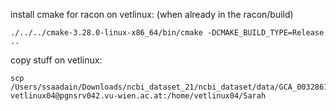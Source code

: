 install cmake for racon on vetlinux:
(when already in the racon/build)
```
./../../cmake-3.28.0-linux-x86_64/bin/cmake -DCMAKE_BUILD_TYPE=Release ..
```
copy stuff on vetlinux:
```
scp /Users/ssaadain/Downloads/ncbi_dataset_21/ncbi_dataset/data/GCA_003286155.2/GCA_003286155.2_DereRS2_genomic.fna vetlinux04@pgnsrv042.vu-wien.ac.at:/home/vetlinux04/Sarah
```
